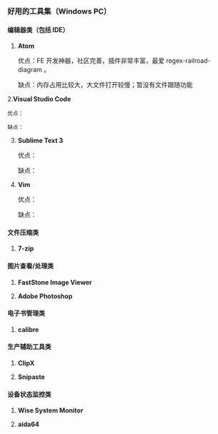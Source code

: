 ### 好用的工具集（Windows PC）

#### 编辑器类（包括 IDE）

1. **Atom**

    优点：FE 开发神器，社区完善，插件非常丰富，最爱 regex-railroad-diagram 。

    缺点：内存占用比较大，大文件打开较慢；暂没有文件跟随功能

2.**Visual Studio Code**

    优点：

    缺点：

3. **Sublime Text 3**

    优点：

    缺点：

4. **Vim**

    优点：

    缺点：

#### 文件压缩类

1. **7-zip**

#### 图片查看/处理类

1. **FastStone Image Viewer**

2. **Adobe Photoshop**

#### 电子书管理类

1. **calibre**

#### 生产辅助工具类

1. **ClipX**

2. **Snipaste**

#### 设备状态监控类

1. **Wise System Monitor**

2. **aida64**